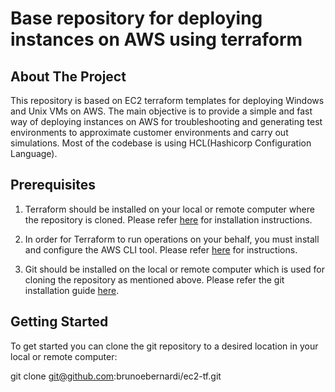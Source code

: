# Base repository for deploying instances on AWS using terraform 



## About The Project 

This repository is based on EC2 terraform templates for deploying Windows and Unix VMs on AWS. The main objective is to provide a simple and fast way of deploying instances on AWS for troubleshooting and generating test environments to approximate customer environments and carry out simulations. Most of the codebase is using HCL(Hashicorp Configuration Language).



## Prerequisites
   
1. Terraform should be installed on your local or remote computer where the repository is cloned. Please refer [here](https://developer.hashicorp.com/terraform/tutorials/aws-get-started/install-cli) for installation instructions.


2. In order for Terraform to run operations on your behalf, you must install and configure the AWS CLI tool. Please refer [here](https://docs.aws.amazon.com/cli/latest/userguide/getting-started-install.html#getting-started-install-instructions) for instructions.

3. Git should be installed on the local or remote computer which is used for cloning the repository as mentioned above. Please refer the git installation guide [here](https://github.com/git-guides/install-git).


## Getting Started

To get started you can clone the git repository to a desired location in your local or remote computer:

git clone git@github.com:brunoebernardi/ec2-tf.git

